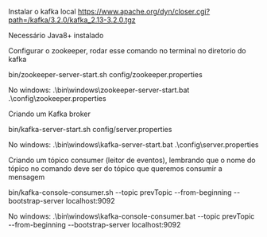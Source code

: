 Instalar o kafka local
https://www.apache.org/dyn/closer.cgi?path=/kafka/3.2.0/kafka_2.13-3.2.0.tgz

Necessário Java8+ instalado

Configurar o zookeeper, rodar esse comando no terminal no diretorio do kafka

bin/zookeeper-server-start.sh config/zookeeper.properties

No windows: .\bin\windows\zookeeper-server-start.bat .\config\zookeeper.properties

Criando um Kafka broker

bin/kafka-server-start.sh config/server.properties

No windows: .\bin\windows\kafka-server-start.bat .\config\server.properties

Criando um tópico consumer (leitor de eventos), lembrando que o nome do tópico no comando deve ser do tópico que queremos consumir a mensagem

bin/kafka-console-consumer.sh --topic prevTopic --from-beginning --bootstrap-server localhost:9092

No windows: .\bin\windows\kafka-console-consumer.bat --topic prevTopic --from-beginning --bootstrap-server localhost:9092


